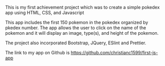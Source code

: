 This is my first achievement project which was to create a simple pokedex app using HTML, CSS, and Javascript

This app includes the first 150 pokemon in the pokedex organized by pkedex number. The app allows the user to click on the name of the pokemon and it will display an image, type(s), and height of the pokemon.

The project also incorporated Bootstrap, JQuery, ESlint and Prettier. 

The link to my app on Github is https://github.com/christianc1599/first-js-app